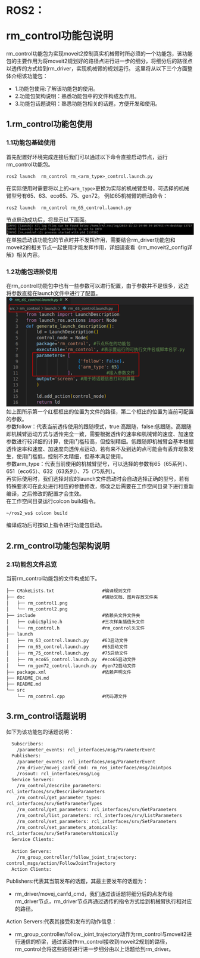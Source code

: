 # <p class="hidden">ROS2：</p>rm_control功能包说明

rm_control功能包为实现moveit2控制真实机械臂时所必须的一个功能包，该功能包的主要作用为将moveit2规划好的路径点进行进一步的细分，将细分后的路径点以透传的方式给到rm_driver，实现机械臂的规划运行。
这里将从以下三个方面整体介绍该功能包：

* 1.功能包使用:了解该功能包的使用。
* 2.功能包架构说明：熟悉功能包中的文件构成及作用。
* 3.功能包话题说明：熟悉功能包相关的话题，方便开发和使用。  

## 1.rm_control功能包使用

### 1.1功能包基础使用

首先配置好环境完成连接后我们可以通过以下命令直接启动节点，运行rm_control功能包。

```
ros2 launch  rm_control rm_<arm_type>_control.launch.py
```

在实际使用时需要将以上的`<arm_type>`更换为实际的机械臂型号，可选择的机械臂型号有65、63、eco65、75、gen72。
例如65机械臂的启动命令：

```
ros2 launch  rm_control rm_65_control.launch.py
```

节点启动成功后，将显示以下画面。
![image](doc/rm_control1.png)
在单独启动该功能包的节点时并不发挥作用，需要结合rm_driver功能包和moveit2的相关节点一起使用才能发挥作用，详细请查看《rm_moveit2_config详解》相关内容。

### 1.2功能包进阶使用

在rm_control功能包中也有一些参数可以进行配置，由于参数并不是很多，这边将参数直接在launch文件中进行了配置。
![image](doc/rm_control2.png)
如上图所示第一个红框框出的位置为文件的路径，第二个框出的位置为当前可配置的参数。  
参数follow：代表当前透传使用的跟随模式，true:高跟随，false:低跟随。高跟随即机械臂运动方式与透传完全一致，需要根据透传的速率和机械臂的速度、加速度参数进行较详细的计算，使用门槛较高，但控制精细。低跟随即机械臂会基本根据透传速率和速度、加速度向透传点运动，若有来不及到达的点可能会有丢弃现象发生，使用门槛低，控制不太精细，但基本满足使用。  
参数arm_type：代表当前使用的机械臂型号，可以选择的参数有65（65系列）、651（eco65）、632（63系列）、75（75系列）。  
再实际使用时，我们选择对应的launch文件启动时会自动选择正确的型号，若有特殊要求可在此处进行相应的参数修改，修改之后需要在工作空间目录下进行重新编译，之后修改的配置才会生效。  
在工作空间目录运行colcon build指令。

```
~/ros2_ws$ colcon build
```

编译成功后可按如上指令进行功能包启动。

## 2.rm_control功能包架构说明

### 2.1功能包文件总览

当前rm_control功能包的文件构成如下。

```
├── CMakeLists.txt                  #编译规则文件
├── doc                             #辅助文档、图片存放文件夹
│   ├── rm_control1.png             
│   └── rm_control2.png             
├── include                         #依赖头文件文件夹
│   ├── cubicSpline.h               #三次样条插值头文件
│   └── rm_control.h                #rm_control头文件
├── launch
│   ├── rm_63_control.launch.py     #63启动文件
│   ├── rm_65_control.launch.py     #65启动文件
│   ├── rm_75_control.launch.py     #75启动文件
│   ├── rm_eco65_control.launch.py  #eco65启动文件
│   └── rm_gen72_control.launch.py  #gen72启动文件
├── package.xml                     #依赖声明文件
├── README_CN.md
├── README.md
└── src
    └── rm_control.cpp              #代码源文件
```

## 3.rm_control话题说明

如下为该功能包的话题说明：

```
  Subscribers:
    /parameter_events: rcl_interfaces/msg/ParameterEvent
  Publishers:
    /parameter_events: rcl_interfaces/msg/ParameterEvent
    /rm_driver/movej_canfd_cmd: rm_ros_interfaces/msg/Jointpos
    /rosout: rcl_interfaces/msg/Log
  Service Servers:
    /rm_control/describe_parameters: rcl_interfaces/srv/DescribeParameters
    /rm_control/get_parameter_types: rcl_interfaces/srv/GetParameterTypes
    /rm_control/get_parameters: rcl_interfaces/srv/GetParameters
    /rm_control/list_parameters: rcl_interfaces/srv/ListParameters
    /rm_control/set_parameters: rcl_interfaces/srv/SetParameters
    /rm_control/set_parameters_atomically: rcl_interfaces/srv/SetParametersAtomically
  Service Clients:

  Action Servers:
    /rm_group_controller/follow_joint_trajectory: control_msgs/action/FollowJointTrajectory
  Action Clients:
```
  
Publishers:代表其当前发布的话题，其最主要发布的话题为：

- rm_driver/movej_canfd_cmd，我们通过该话题将细分后的点发布给rm_driver节点，rm_driver节点再通过透传的指令方式给到机械臂执行相对应的路径。

Action Servers:代表其接受和发布的动作信息：

- rm_group_controller/follow_joint_trajectory动作为rm_control与moveit2进行通信的桥梁，通过该动作rm_control接收到moveit2规划的路径，rm_control会将这些路径进行进一步细分由以上话题给到rm_driver。

